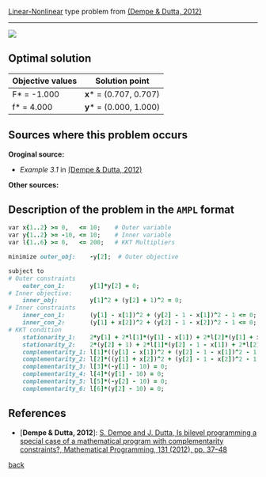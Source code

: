 [Linear-Nonlinear](/test-problems/LP-NLP-problems) type problem from [(Dempe & Dutta, 2012)][Dempe & Dutta, 2012]

---

![](https://github.com/basblsolver/test-problems/wiki/images/dd_2012_02_eq.jpg)

## Optimal solution

Objective values   | Solution point           |
------------------ | ------------------------ |
F* = -1.000        | __x__* = (0.707, 0.707)  |
f* = 4.000         | __y__* = (0.000, 1.000)  |

## Sources where this problem occurs

__Oroginal source:__

 - _Example 3.1_ in [(Dempe & Dutta, 2012)][Dempe & Dutta, 2012]

__Other sources:__

## Description of the problem in the `AMPL` format

```ruby
var x{1..2} >= 0,   <= 10;    # Outer variable
var y{1..2} >= -10, <= 10;    # Inner variable
var l{1..6} >= 0,   <= 200;   # KKT Multipliers

minimize outer_obj:    -y[2];  # Outer objective

subject to
# Outer constraints
    outer_con_1:       y[1]*y[2] = 0;
# Inner objective:
    inner_obj:         y[1]^2 + (y[2] + 1)^2 = 0;
# Inner constraints
    inner_con_1:       (y[1] - x[1])^2 + (y[2] - 1 - x[1])^2 - 1 <= 0;
    inner_con_2:       (y[1] + x[2])^2 + (y[2] - 1 - x[2])^2 - 1 <= 0;
# KKT condition
    stationarity_1:    2*y[1] + 2*l[1]*(y[1] - x[1]) + 2*l[2]*(y[1] + x[2]) - l[3] + l[4] = 0;
    stationarity_2:    2*(y[2] + 1) + 2*l[1]*(y[2] - 1 - x[1]) + 2*l[2]*(y[2] - 1 - x[2]) - l[5] + l[6] = 0;
    complementarity_1: l[1]*((y[1] - x[1])^2 + (y[2] - 1 - x[1])^2 - 1) = 0;
    complementarity_2: l[2]*((y[1] + x[2])^2 + (y[2] - 1 - x[2])^2 - 1) = 0;
    complementarity_3: l[3]*(-y[1] - 10) = 0;
    complementarity_4: l[4]*(y[1] - 10) = 0;
    complementarity_5: l[5]*(-y[2] - 10) = 0;
    complementarity_6: l[6]*(y[2] - 10) = 0;
```

##  References

 - [**Dempe & Dutta, 2012**]: [S. Dempe and J. Dutta, Is bilevel programming a special case of a mathematical program with complementarity constraints?, Mathematical Programming, 131 (2012), pp. 37–48](https://doi.org/10.1007/s10107-010-0342-1)

 [back](/test-problems/LP-NLP-problems)

[Dempe & Dutta, 2012]: https://doi.org/10.1007/s10107-010-0342-1